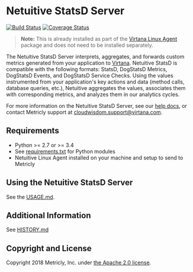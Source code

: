 Netuitive StatsD Server
=======================

[![Build Status](https://travis-ci.org/Netuitive/netuitive-statsd.svg?branch=master)](https://travis-ci.org/Netuitive/netuitive-statsd) [![Coverage Status](https://coveralls.io/repos/github/Netuitive/netuitive-statsd/badge.svg?branch=master)](https://coveralls.io/github/Netuitive/netuitive-statsd?branch=master)

>**Note:** This is already installed as part of the [Virtana Linux Agent](https://docs.virtana.com/en/linux-agent.html) package and does not need to be installed separately.

The Netuitive StatsD Server interprets, aggregates, and forwards custom metrics generated from your application to [Virtana](https://www.virtana.com/products/cloudwisdom/). Netuitive StatsD is compatible with the following formats: StatsD, DogStatsD Metrics, DogStatsD Events, and DogStatsD Service Checks. Using the values instrumented from your application's key actions and data (method calls, database queries, etc.), Netuitive aggregates the values, associates them with corresponding metrics, and analyzes them in our analytics cycles.

For more information on the Netuitive StatsD Server, see our [help docs](https://docs.virtana.com/en/netuitive-statsd.html), or contact Metricly support at [cloudwisdom.support@virtana.com](mailto:cloudwisdom.support@virtana.com).

Requirements
------------

- Python >= 2.7 or >= 3.4
- See [requirements.txt](requirements.txt) for Python modules
- Netuitive Linux Agent installed on your machine and setup to send to Metricly

Using the Netuitive StatsD Server
----------------------------------
See the [USAGE.md](USAGE.md).

Additional Information
----------------------

See [HISTORY.md](HISTORY.md)


Copyright and License
---------------------

Copyright 2018 Metricly, Inc. under [the Apache 2.0 license](LICENSE).
